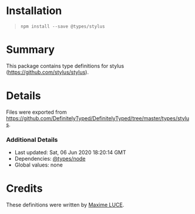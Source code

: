 # Installation
> `npm install --save @types/stylus`

# Summary
This package contains type definitions for stylus (https://github.com/stylus/stylus).

# Details
Files were exported from https://github.com/DefinitelyTyped/DefinitelyTyped/tree/master/types/stylus.

### Additional Details
 * Last updated: Sat, 06 Jun 2020 18:20:14 GMT
 * Dependencies: [@types/node](https://npmjs.com/package/@types/node)
 * Global values: none

# Credits
These definitions were written by [Maxime LUCE](https://github.com/SomaticIT).
